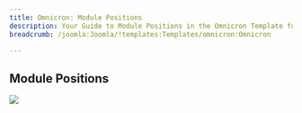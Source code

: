 ```yaml
---
title: Omnicron: Module Positions
description: Your Guide to Module Positions in the Omnicron Template for Joomla
breadcrumb: /joomla:Joomla/!templates:Templates/omnicron:Omnicron

---
```


Module Positions
-----

![][positions]

[positions]: assets/positions.jpg